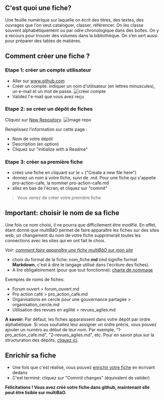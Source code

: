 
## C'est quoi une fiche? 
Une feuille numérique sur laquelle on écrit des titres, des textes, des ouvrages que l'on veut cataloguer, classer, référencer. On les classe souvent alphabétiquement ou par odre chronologique dans des boîtes.
On y a recours pour trouver des volumes dans la bibliothèque. On s’en sert aussi pour préparer des tables de matières.

## Comment créer une fiche ? 

### Etape 1: créer un compte utilisateur

* Aller sur www.github.com
* Créer un compte: indiquer un nom d'utilisateur (en lettres minuscules), un e-mail et un mot de passe. 
![créer compte](https://framapic.org/hNtt5YPYTpMX/q1Z7WIhcqssk.png)
* Validez l'e-mail que vous avez reçu

### Etape 2: se créer un dépôt de fiches


Cliquez sur [New Repository](https://github.com/repositories/new).
![image repo](https://github.s3.amazonaws.com/docs/bootcamp_2_newrepo.jpg)

Remplissez l’information sur cette page :
* Nom de votre dépôt
* Description (en option)
* Cliquez sur "initialize with a Readme"

### Etape 3: créer sa première fiche

* créez une fiche en cliquant sur le + ("Create a new file here")
* donnez un nom à votre fiche, suivi de .md. Pour une fiche qui s'appelle pro-action-cafe, la nommer pro-action-cafe.md
* allez en bas de l'écran, et cliquez sur "commit"

> Vous venez de créer votre première fiche

## Important: choisir le nom de sa fiche 

Une fois ce nom choisi, il ne pourra que difficilement être modifié. En effet, étant donné que multiBàO permet de faire apparaître les fiches sur des sites web, un changement du nom de votre fiche supprimerait toutes les connections avec les sites qui en ont fait le choix. 

*Voir: [comment faire apparaître une fiche multiBàO sur mon site](https://github.com/multibao/documentation/blob/master/fiches/faire_apparaitre_fiche_sur_mon_site.md)*

  * choix du format de la fiche: nom_fiche.**md** (md signifie format **Markdown**, c'est à dire le langage utilisé dans l'écriture des fiches). 
  * A lire obligatoirement (pour que tout fonctionne): [charte de nommage](https://github.com/multibao/modele_de_depot/blob/master/contributions/7-charte_de_nommage.md)
  
Exemples de noms de fiches:
  * Forum ouvert > forum_ouvert.md
  * Pro action café > pro_action_cafe.md
  * Organisations en cercle pour une gouvernance partagée > organisation_cercle.md
  * Utilisation des revues en agilité > revues_agiles.md
  
**A savoir:** Par défaut, les fiches apparaissent dans votre dépôt par ordre alphabétique. Si vous souhaitez leur assigner un ordre précis, vous pouvez ajouter un numéro au début de leur nom. Par exemple, "1-pro_action_cafe.md", "2-revues_agiles.md", etc. Pour en savoir plus sur la structuration des dépôts, [cliquez ici](http://multibao.org/multibao/documentation/fiches/definir_architecture_depot.md).
  
## Enrichir sa fiche

  * Une fois que c'est réalisé, vous pouvez [enrichir votre fiche](https://github.com/multibao/documentation/blob/master/fiches/enrichir_une_fiche.md) en écrivant dedans
  * C'est terminé: cliquez sur "Commit changes" (équivalent de valider)
  
**Félicitations ! Vous avez créé votre fiche dans github, maintenant elle peut être lisible sur multiBàO.**
